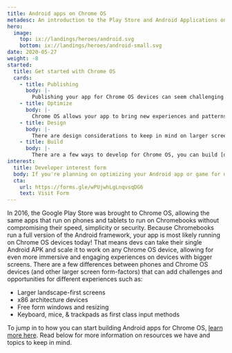 ```yaml
---
title: Android apps on Chrome OS
metadesc: An introduction to the Play Store and Android Applications on Chrome OS.
hero:
  image:
    top: ix://landings/heroes/android.svg
    bottom: ix://landings/heroes/android-small.svg
date: 2020-05-27
weight: -8
started:
  title: Get started with Chrome OS
  cards:
    - title: Publishing
      body: |-
        Publishing your app for Chrome OS devices can seem challenging or confusing, but it is the same APK that you ship for phones and tablets. For more information check out our resources on publishing through the [Play Store for Chrome OS](/en/publish) including [optimizing for x86](/en/games/optimizing-games-publishing) if you use the NDK.
    - title: Optimize
      body: |-
        Chrome OS allows your app to bring new experiences and patterns to your users, but it does come with some challenges. Read what is involved to [optimize your app](/en/android/optimizing) or check out a [blog post](https://medium.com/androiddevelopers/android-at-large-how-to-bring-optimized-experiences-to-the-big-screen-a50a6784e59d) for more information on what your app on Chrome OS and other larger screen devices involves.
    - title: Design
      body: |-
        There are design considerations to keep in mind on larger screen devices, and we've created some [recommendations and guidelines](/en/android/design) to keep in mind when thinking about how your app looks and behaves on Chrome OS.
    - title: Build
      body: |-
        There are a few ways to develop for Chrome OS, you can build [directly on your Chrome OS device](/en/android-environment/deploying-apps#deploy-from-chrome-os) using the Linux for Chrome OS or you can connect your [Chrome OS device to your main workstation](/en/android-environment/deploying-apps#deploy-from-another-device) and develop that way.
interest:
  title: Developer interest form
  body: If you're planning on optimizing your Android app or game for desktop, and need help from Google, please fill out our developer interest form. Google may reach out to you to further clarify your feedback or app needs. Please note that filling out this form does not constitute automatic inclusion in this program.
  cta:
    url: https://forms.gle/wPUjwhLgLnqvsqDG6
    text: Visit Form
---
```


In 2016, the Google Play Store was brought to Chrome OS, allowing the same apps that run on phones and tablets to run on Chromebooks without compromising their speed, simplicity or security. Because Chromebooks run a full version of the Android framework, your app is most likely running on Chrome OS devices today! That means devs can take their single Android APK and scale it to work on any Chrome OS device, allowing for even more immersive and engaging experiences on devices with bigger screens. There are a few differences between phones and Chrome OS devices (and other larger screen form-factors) that can add challenges and opportunities for different experiences such as:

- Larger landscape-first screens
- x86 architecture devices
- Free form windows and resizing
- Keyboard, mice, & trackpads as first class input methods

To jump in to how you can start building Android apps for Chrome OS, [learn more here](/{{locale.code}}/android/start). Read below for more information on resources we have and topics to keep in mind.
